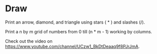 # Draw

Print an arrow, diamond, and triangle using stars ( * ) and slashes (/\).

Print a n by m grid of numbers from 0 till (n * m - 1) working by columns.

Check out the video on https://www.youtube.com/channel/UCzw1_BkDtDeaaq9f8PJrJmA.
